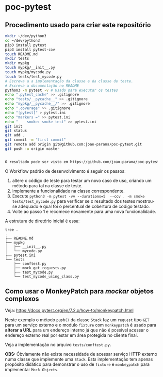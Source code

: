 # poc-pytest

## Procedimento usado para criar este repositório

```bash
mkdir ~/dev/python3
cd ~/dev/python3
pip3 install pytest
pip3 install pytest-cov
touch README.md
mkdir tests
mkdir mypkg
touch mypkg/__init__.py
touch mypkg/mycode.py
touch tests/test_mycode.py
# Escreva a a implementação da classe e da classe de teste.
# Escreva a documentação no README
python3 -m pytest -v # Usado para executar os testes
echo ".pytest_cache" >> .gitignore
echo "tests/__pycache__" >> .gitignore
echo "mypkg/__pycache__/" >> .gitignore
echo ".coverage" >> .gitignore
echo "[pytest]" > pytest.ini
echo "markers =" >> pytest.ini
echo "    smoke: smoke test" >> pytest.ini
git init
git status
git add .
git commit -m "first commit"
git remote add origin git@github.com:joao-parana/poc-pytest.git
git push -u origin master


O resultado pode ser visto em https://github.com/joao-parana/poc-pytest.git
```

O Workflow padrão de desenvolvimento é seguir os passos:

1. altere o código de teste para testar um novo caso de uso, criando um método para tal na classe de teste.
2. Implemente a funcionalidade na classe correspondente.
3. Execute `python3 -m pytest -vv --durations=5  --cov . -m smoke  tests/test_mycode.py` para verificar se o resultado dos testes mostrou-se adequado e qual foi o percentual de cobertura de codigo testado.
4. Volte ao passo 1 e recomece novamente para uma nova funcionalidade.

A estrutura de diretório inicial é essa:

```text
tree .
.
├── README.md
├── mypkg
│   ├── __init__.py
│   └── mycode.py
├── pytest.ini
└── tests
    ├── conftest.py
    ├── mock_get_requests.py
    ├── test_mycode.py
    └── test_mycode_using_class.py
```

## Como usar o MonkeyPatch para *mockar* objetos complexos

Veja: https://docs.pytest.org/en/7.2.x/how-to/monkeypatch.html 

Neste exemplo o método `push()` da classe `Stack` faz um `request` tipo `GET` para um serviço externo e o modulo `fixture` com `monkeypatch` é usado para **alterar a URL** para um endereço interno já que não é possível acessar o endereço externo real por estar em área protegida no cliente final.

Veja a implementação no arquivo `tests/conftest.py`.

**OBS:** Óbviamente não existe necessidade de acessar serviço HTTP externo numa classe que implemente uma `Stack`. Esta implementação tem apenas propósito didático para demonstrar o uso de `fixture` e `monkeypatch` para implementar `Mock Objects`.
